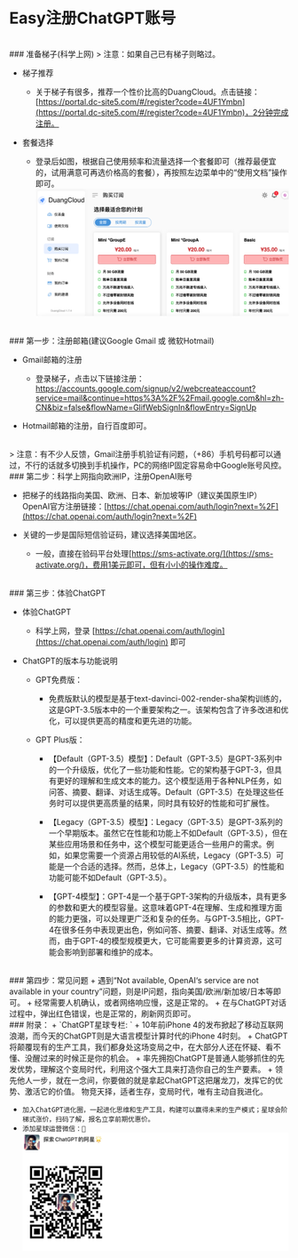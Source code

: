 # Easy注册ChatGPT账号



<br />
### 准备梯子(科学上网)
> 注意：如果自己已有梯子则略过。

+ 梯子推荐
    + 关于梯子有很多，推荐一个性价比高的DuangCloud。点击链接：[https://portal.dc-site5.com/#/register?code=4UF1Ymbn](https://portal.dc-site5.com/#/register?code=4UF1Ymbn)，2分钟完成注册。

+ 套餐选择
    + 登录后如图，根据自己使用频率和流量选择一个套餐即可（推荐最便宜的，试用满意可再选价格高的套餐），再按照左边菜单中的“使用文档”操作即可。
![订阅](./duangcloud.png)


<br />
### 第一步：注册邮箱(建议Google Gmail 或 微软Hotmail)

+ Gmail邮箱的注册
    + 登录梯子，点击以下链接注册：
[https://accounts.google.com/signup/v2/webcreateaccount?service=mail&continue=https%3A%2F%2Fmail.google.com&hl=zh-CN&biz=false&flowName=GlifWebSignIn&flowEntry=SignUp ](https://accounts.google.com/signup/v2/webcreateaccount?service=mail&continue=https%3A%2F%2Fmail.google.com&hl=zh-CN&biz=false&flowName=GlifWebSignIn&flowEntry=SignUp )

+ Hotmail邮箱的注册，自行百度即可。


<br />
> 注意：有不少人反馈，Gmail注册手机验证有问题，（+86）手机号码都可以通过，不行的话就多切换到手机操作，PC的网络IP固定容易命中Google账号风控。



<br />
### 第二步：科学上网指向欧洲IP，注册OpenAI账号

+ 把梯子的线路指向美国、欧洲、日本、新加坡等IP（建议美国原生IP）
OpenAI官方注册链接：[https://chat.openai.com/auth/login?next=%2F](https://chat.openai.com/auth/login?next=%2F)

+ 关键的一步是国际短信验证码，建议选择美国地区。
	+ 一般，直接在验码平台处理[https://sms-activate.org/](https://sms-activate.org/)，费用1美元即可，但有小小的操作难度。



<br />
### 第三步：体验ChatGPT

+ 体验ChatGPT
	+ 科学上网，登录 [https://chat.openai.com/auth/login](https://chat.openai.com/auth/login) 即可


+ ChatGPT的版本与功能说明
	+ GPT免费版：
		+ 免费版默认的模型是基于text-davinci-002-render-sha架构训练的，这是GPT-3.5版本中的一个重要架构之一。该架构包含了许多改进和优化，可以提供更高的精度和更先进的功能。

	+ GPT Plus版：
        + 【Default（GPT-3.5）模型】：Default（GPT-3.5）是GPT-3系列中的一个升级版，优化了一些功能和性能。它的架构基于GPT-3，但具有更好的理解和生成文本的能力。这个模型适用于各种NLP任务，如问答、摘要、翻译、对话生成等。Default（GPT-3.5）在处理这些任务时可以提供更高质量的结果，同时具有较好的性能和可扩展性。

	    + 【Legacy（GPT-3.5）模型】：Legacy（GPT-3.5）是GPT-3系列的一个早期版本。虽然它在性能和功能上不如Default（GPT-3.5），但在某些应用场景和任务中，这个模型可能更适合一些用户的需求。例如，如果您需要一个资源占用较低的AI系统，Legacy（GPT-3.5）可能是一个合适的选择。然而，总体上，Legacy（GPT-3.5）的性能和功能可能不如Default（GPT-3.5）。

	    + 【GPT-4模型】：GPT-4是一个基于GPT-3架构的升级版本，具有更多的参数和更大的模型容量。这意味着GPT-4在理解、生成和推理方面的能力更强，可以处理更广泛和复杂的任务。与GPT-3.5相比，GPT-4在很多任务中表现更出色，例如问答、摘要、翻译、对话生成等。然而，由于GPT-4的模型规模更大，它可能需要更多的计算资源，这可能会影响到部署和维护的成本。
		


<br />
### 第四步：常见问题
+ 遇到“Not available, OpenAI‘s service are not available in your country”问题，则是IP问题，指向美国/欧洲/新加坡/日本等即可。
+ 经常需要人机确认，或者网络响应慢，这是正常的。
+ 在与ChatGPT对话过程中，弹出红色错误，也是正常的，刷新网页即可。




<br />
### 附录：
 + `ChatGPT星球专栏:  `
	+ 10年前iPhone 4的发布掀起了移动互联网浪潮，而今天的ChatGPT则是大语言模型计算时代的iPhone 4时刻。
	+ ChatGPT将颠覆现有的生产工具，我们都身处这场变局之中，在大部分人还在怀疑、看不懂、没醒过来的时候正是你的机会。
	+ 率先拥抱ChatGPT是普通人能够抓住的先发优势，理解这个变局时代，利用这个强大工具来打造你自己的生产要素。
	+ 领先他人一步，就在一念间，你要做的就是拿起ChatGPT这把屠龙刀，发挥它的优势、激活它的价值。 物竞天择，适者生存，变局时代，唯有主动自我进化。

+ `加入ChatGPT进化圈，一起进化思维和生产工具，构建可以赢得未来的生产模式；星球会阶梯式涨价，扫码了解，报名立享前期优惠价。`
+ `添加星球运营微信：🚀 `
![个人微信](./../WeChat-Pub.png)
